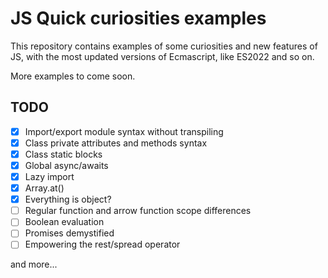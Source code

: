 # JS Quick curiosities examples

This repository contains examples of some curiosities and new features of JS, with the most updated versions of Ecmascript, like ES2022 and so on.

More examples to come soon.

## TODO

- [x] Import/export module syntax without transpiling
- [x] Class private attributes and methods syntax
- [x] Class static blocks
- [x] Global async/awaits
- [x] Lazy import
- [x] Array.at()
- [x] Everything is object?
- [ ] Regular function and arrow function scope differences
- [ ] Boolean evaluation
- [ ] Promises demystified
- [ ] Empowering the rest/spread operator 

and more...
